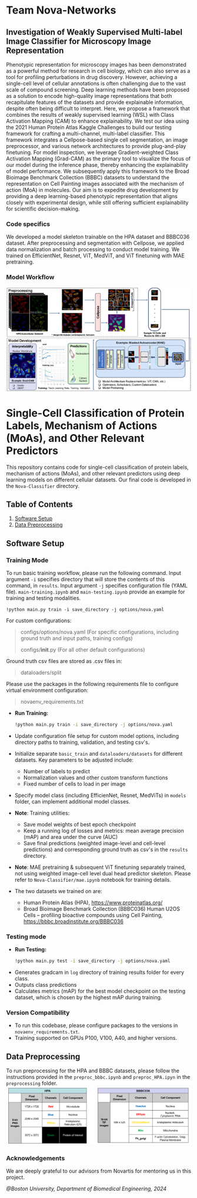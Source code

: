 # Team Nova-Networks
## Investigation of Weakly Supervised Multi-label Image Classifier for Microscopy Image Representation

Phenotypic representation for microscopy images has been demonstrated as a powerful method for research in cell biology, which can also serve as a tool for profiling perturbations in drug discovery. However, achieving a single-cell level of cellular annotations is often challenging due to the vast scale of compound screening. Deep learning methods have been proposed as a solution to encode high-quality image representations that both recapitulate features of the datasets and provide explainable information, despite often being difficult to interpret. Here, we propose a framework that combines the results of weakly supervised learning (WSL) with Class Activation Mapping (CAM) to enhance explainability. We test our idea using the 2021 Human Protein Atlas Kaggle Challenges to build our testing framework for crafting a multi-channel, multi-label classifier. This framework integrates a Cellpose-based single cell segmentation, an image preprocessor, and various network architectures to provide plug-and-play finetuning. For model inspection, we leverage Gradient-weighted Class Activation Mapping (Grad-CAM) as the primary tool to visualize the focus of our model during the inference phase, thereby enhancing the explainability of model performance. We subsequently apply this framework to the Broad Bioimage Benchmark Collection (BBBC) datasets to understand the representation on Cell Painting images associated with the mechanism of action (MoA) in molecules. Our aim is to expedite drug development by providing a deep learning-based phenotypic representation that aligns closely with experimental design, while still offering sufficient explainability for scientific decision-making.

### Code specifics
We developed a model skeleton trainable on the HPA dataset and BBBC036 dataset. After preprocessing and segmentation with Cellpose, we applied data normalization and batch processing to conduct model training. We trained on EfficientNet, Resnet, ViT, MedViT, and ViT finetuning with MAE pretraining.

### Model Workflow
![alt text](https://github.com/sunni426/nova-networks/blob/main/modified_team2_pipeline.png?raw=true)

# Single-Cell Classification of Protein Labels, Mechanism of Actions (MoAs), and Other Relevant Predictors

This repository contains code for single-cell classification of protein labels, mechanism of actions (MoAs), and other relevant predictors using deep learning models on different cellular datasets. Our final code is developed in the ```Nova-Classifier``` directory.

## Table of Contents

1. [Software Setup](#software-setup)
2. [Data Preprocessing](#data-preprocessing)

## Software Setup

### Training Mode

To run basic training workflow, please run the following command. Input argument ```-i``` specifies directory that will store the contents of this command, in ```results```. Input argument ```-j``` specifies configuration file (YAML file). ```main-training.ipynb``` and ```main-testing.ipynb``` provide an example for training and testing modalities.
```
!python main.py train -i save_directory -j options/nova.yaml
```
For custom configurations:
> configs/options/nova.yaml (For specific configurations, including ground truth and input paths, training configs)
> 
> configs/__init__.py (For all other default configurations)

Ground truth csv files are stored as .csv files in:
> dataloaders/split

Please use the packages in the following requirements file to configure virtual environment configuration:
> novaenv_requirements.txt

- **Run Training:**
  ```bash
  !python main.py train -i save_directory -j options/nova.yaml
  ```
- Update configuration file setup for custom model options, including directory paths to training, validation, and testing csv's.
- Initialize separate ```basic_train``` and ```dataloaders/datasets``` for different datasets. Key parameters to be adjusted include:
  - Number of labels to predict
  - Normalization values and other custom transform functions
  - Fixed number of cells to load in per image
- Specify model class (including EfficienNet, Resnet, MedViTs) in ```models``` folder, can implement additional model classes.
- **Note**: Training utilities:
  - Save model weights of best epoch checkpoint
  - Keep a running log of losses and metrics: mean average precision (mAP) and area under the curve (AUC)
  - Save final predictions (weighted image-level and cell-level predictions) and corresponding ground truth as csv's in the ```results``` directory.
- **Note**: MAE pretraining & subsequent ViT finetuning separately trained, not using weighted image-cell level dual head predictor skeleton. Please refer to ```Nova-Classifier/mae.ipynb``` notebook for training details.

- The two datasets we trained on are:
  - Human Protein Atlas (HPA), https://www.proteinatlas.org/
  - Broad Bioimage Benchmark Collection (BBBC036) Human U2OS Cells – profiling bioactive compounds using Cell Painting, https://bbbc.broadinstitute.org/BBBC036

### Testing mode
- **Run Testing:**
  ```bash
  !python main.py test -i save_directory -j options/nova.yaml
  ```
- Generates gradcam in ```log``` directory of training results folder for every class.
- Outputs class predictions
- Calculates metrics (mAP) for the best model checkpoint on the testing dataset, which is chosen by the highest mAP during training.

### Version Compatibility
* To run this codebase, please configure packages to the versions in ```novaenv_requirements.txt```.
* Training supported on GPUs P100, V100, A40, and higher versions.

## Data Preprocessing

To run preprocessing for the HPA and BBBC datasets, please follow the instructions provided in the ```preproc_bbbc.ipynb``` and ```preproc_HPA.ipyn``` in the ```preprocessing``` folder.
![alt text](https://github.com/sunni426/nova-networks/blob/main/Nova-Classifier/preprocessing.png?raw=true)

### Acknowledgements
We are deeply grateful to our advisors from Novartis for mentoring us in this project.

*@Boston University, Department of Biomedical Engineering, 2024*
